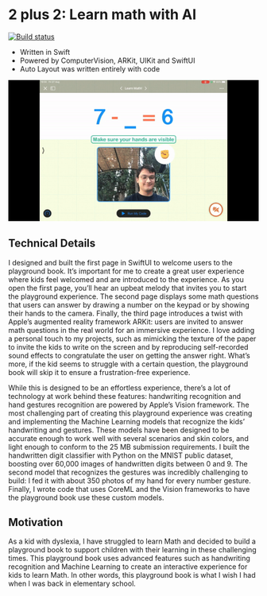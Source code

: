 # 2 plus 2: Learn math with AI
[![Build status](https://build.appcenter.ms/v0.1/apps/e0928fc1-253b-4e65-81cd-01e013fd6c0d/branches/master/badge)](https://appcenter.ms)

* Written in Swift
* Powered by ComputerVision, ARKit, UIKit and SwiftUI
* Auto Layout was written entirely with code

![](demo.gif)

## Technical Details
I designed and built the first page in SwiftUI to welcome users to the playground book. It’s important for me to create a great user experience where kids feel welcomed and are introduced to the experience. As you open the first page, you’ll hear an upbeat melody that invites you to start the playground experience. The second page displays some math questions that users can answer by drawing a number on the keypad or by showing their hands to the camera. Finally, the third page introduces a twist with Apple’s augmented reality framework ARKit: users are invited to answer math questions in the real world for an immersive experience. I love adding a personal touch to my projects, such as mimicking the texture of the paper to invite the kids to write on the screen and by reproducing self-recorded sound effects to congratulate the user on getting the answer right. What’s more, if the kid seems to struggle with a certain question, the playground book will skip it to ensure a frustration-free experience. 

While this is designed to be an effortless experience, there’s a lot of technology at work behind these features: handwriting recognition and hand gestures recognition are powered by Apple’s Vision framework. The most challenging part of creating this playground experience was creating and implementing the Machine Learning models that recognize the kids’ handwriting and gestures. These models have been designed to be accurate enough to work well with several scenarios and skin colors, and light enough to conform to the 25 MB submission requirements. I built the handwritten digit classifier with Python on the MNIST public dataset, boosting over 60,000 images of handwritten digits between 0 and 9. The second model that recognizes the gestures was incredibly challenging to build: I fed it with about 350 photos of my hand for every number gesture. Finally, I wrote code that uses CoreML and the Vision frameworks to have the playground book use these custom models.


## Motivation
As a kid with dyslexia, I have struggled to learn Math and decided to build a playground book to support children with their learning in these challenging times. This playground book uses advanced features such as handwriting recognition and Machine Learning to create an interactive experience for kids to learn Math. In other words, this playground book is what I wish I had when I was back in elementary school. 
